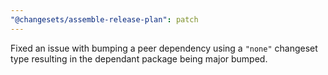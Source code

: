 ```yaml
---
"@changesets/assemble-release-plan": patch
---
```


Fixed an issue with bumping a peer dependency using a `"none"` changeset type resulting in the dependant package being major bumped.
